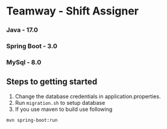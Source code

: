 # Teamway - Shift Assigner

### Java - 17.0
### Spring Boot - 3.0
### MySql - 8.0

## Steps to getting started

1. Change the database credentials in application.properties.
2. Run `migration.sh` to setup database
3. If you use maven to build use following
```bash
mvn spring-boot:run
```